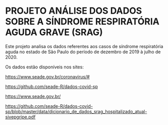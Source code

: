 # PROJETO ANÁLISE DOS DADOS SOBRE A SÍNDROME RESPIRATÓRIA AGUDA GRAVE (SRAG)
Este projeto analisa os dados referentes aos casos de síndrome respiratória aguda no estado de São Paulo do período de dezembro de 2019 à julho de 2020.

Os dados estão disponíveis nos sites:

https://www.seade.gov.br/coronavirus/#

https://github.com/seade-R/dados-covid-sp

https://www.seade.gov.br/

https://github.com/seade-R/dados-covid-sp/blob/master/data/dicionario_de_dados_srag_hospitalizado_atual-sivepgripe.pdf
